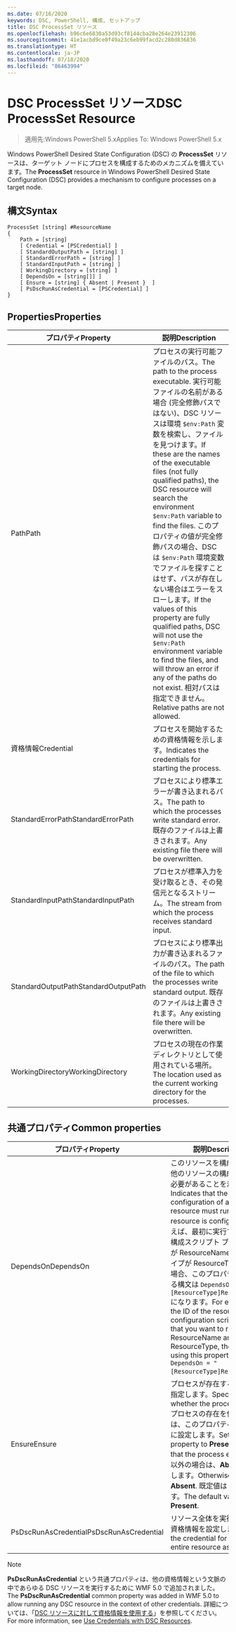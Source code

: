 ```yaml
---
ms.date: 07/16/2020
keywords: DSC, PowerShell, 構成, セットアップ
title: DSC ProcessSet リソース
ms.openlocfilehash: b96c6e6830a53d93cf8144cba28e264e23912306
ms.sourcegitcommit: 41e1acbd9ce0f49a23c6eb99facd2c280d836836
ms.translationtype: HT
ms.contentlocale: ja-JP
ms.lasthandoff: 07/18/2020
ms.locfileid: "86463994"
---
```

# <a name="dsc-processset-resource"></a><span data-ttu-id="f4eb2-103">DSC ProcessSet リソース</span><span class="sxs-lookup"><span data-stu-id="f4eb2-103">DSC ProcessSet Resource</span></span>

> <span data-ttu-id="f4eb2-104">適用先:Windows PowerShell 5.x</span><span class="sxs-lookup"><span data-stu-id="f4eb2-104">Applies To: Windows PowerShell 5.x</span></span>

<span data-ttu-id="f4eb2-105">Windows PowerShell Desired State Configuration (DSC) の **ProcessSet** リソースは、ターゲット ノードにプロセスを構成するためのメカニズムを備えています。</span><span class="sxs-lookup"><span data-stu-id="f4eb2-105">The **ProcessSet** resource in Windows PowerShell Desired State Configuration (DSC) provides a mechanism to configure processes on a target node.</span></span>

## <a name="syntax"></a><span data-ttu-id="f4eb2-106">構文</span><span class="sxs-lookup"><span data-stu-id="f4eb2-106">Syntax</span></span>

```Syntax
ProcessSet [string] #ResourceName
{
    Path = [string]
    [ Credential = [PSCredential] ]
    [ StandardOutputPath = [string] ]
    [ StandardErrorPath = [string] ]
    [ StandardInputPath = [string] ]
    [ WorkingDirectory = [string] ]
    [ DependsOn = [string[]] ]
    [ Ensure = [string] { Absent | Present }  ]
    [ PsDscRunAsCredential = [PSCredential] ]
}
```

## <a name="properties"></a><span data-ttu-id="f4eb2-107">Properties</span><span class="sxs-lookup"><span data-stu-id="f4eb2-107">Properties</span></span>

|<span data-ttu-id="f4eb2-108">プロパティ</span><span class="sxs-lookup"><span data-stu-id="f4eb2-108">Property</span></span> |<span data-ttu-id="f4eb2-109">説明</span><span class="sxs-lookup"><span data-stu-id="f4eb2-109">Description</span></span> |
|---|---|
|<span data-ttu-id="f4eb2-110">Path</span><span class="sxs-lookup"><span data-stu-id="f4eb2-110">Path</span></span> |<span data-ttu-id="f4eb2-111">プロセスの実行可能ファイルのパス。</span><span class="sxs-lookup"><span data-stu-id="f4eb2-111">The path to the process executable.</span></span> <span data-ttu-id="f4eb2-112">実行可能ファイルの名前がある場合 (完全修飾パスではない)、DSC リソースは環境 `$env:Path` 変数を検索し、ファイルを見つけます。</span><span class="sxs-lookup"><span data-stu-id="f4eb2-112">If these are the names of the executable files (not fully qualified paths), the DSC resource will search the environment `$env:Path` variable to find the files.</span></span> <span data-ttu-id="f4eb2-113">このプロパティの値が完全修飾パスの場合、DSC は `$env:Path` 環境変数でファイルを探すことはせず、パスが存在しない場合はエラーをスローします。</span><span class="sxs-lookup"><span data-stu-id="f4eb2-113">If the values of this property are fully qualified paths, DSC will not use the `$env:Path` environment variable to find the files, and will throw an error if any of the paths do not exist.</span></span> <span data-ttu-id="f4eb2-114">相対パスは指定できません。</span><span class="sxs-lookup"><span data-stu-id="f4eb2-114">Relative paths are not allowed.</span></span> |
|<span data-ttu-id="f4eb2-115">資格情報</span><span class="sxs-lookup"><span data-stu-id="f4eb2-115">Credential</span></span> |<span data-ttu-id="f4eb2-116">プロセスを開始するための資格情報を示します。</span><span class="sxs-lookup"><span data-stu-id="f4eb2-116">Indicates the credentials for starting the process.</span></span> |
|<span data-ttu-id="f4eb2-117">StandardErrorPath</span><span class="sxs-lookup"><span data-stu-id="f4eb2-117">StandardErrorPath</span></span> |<span data-ttu-id="f4eb2-118">プロセスにより標準エラーが書き込まれるパス。</span><span class="sxs-lookup"><span data-stu-id="f4eb2-118">The path to which the processes write standard error.</span></span> <span data-ttu-id="f4eb2-119">既存のファイルは上書きされます。</span><span class="sxs-lookup"><span data-stu-id="f4eb2-119">Any existing file there will be overwritten.</span></span> |
|<span data-ttu-id="f4eb2-120">StandardInputPath</span><span class="sxs-lookup"><span data-stu-id="f4eb2-120">StandardInputPath</span></span> |<span data-ttu-id="f4eb2-121">プロセスが標準入力を受け取るとき、その発信元となるストリーム。</span><span class="sxs-lookup"><span data-stu-id="f4eb2-121">The stream from which the process receives standard input.</span></span> |
|<span data-ttu-id="f4eb2-122">StandardOutputPath</span><span class="sxs-lookup"><span data-stu-id="f4eb2-122">StandardOutputPath</span></span> |<span data-ttu-id="f4eb2-123">プロセスにより標準出力が書き込まれるファイルのパス。</span><span class="sxs-lookup"><span data-stu-id="f4eb2-123">The path of the file to which the processes write standard output.</span></span> <span data-ttu-id="f4eb2-124">既存のファイルは上書きされます。</span><span class="sxs-lookup"><span data-stu-id="f4eb2-124">Any existing file there will be overwritten.</span></span> |
|<span data-ttu-id="f4eb2-125">WorkingDirectory</span><span class="sxs-lookup"><span data-stu-id="f4eb2-125">WorkingDirectory</span></span> |<span data-ttu-id="f4eb2-126">プロセスの現在の作業ディレクトリとして使用されている場所。</span><span class="sxs-lookup"><span data-stu-id="f4eb2-126">The location used as the current working directory for the processes.</span></span> |

## <a name="common-properties"></a><span data-ttu-id="f4eb2-127">共通プロパティ</span><span class="sxs-lookup"><span data-stu-id="f4eb2-127">Common properties</span></span>

|<span data-ttu-id="f4eb2-128">プロパティ</span><span class="sxs-lookup"><span data-stu-id="f4eb2-128">Property</span></span> |<span data-ttu-id="f4eb2-129">説明</span><span class="sxs-lookup"><span data-stu-id="f4eb2-129">Description</span></span> |
|---|---|
|<span data-ttu-id="f4eb2-130">DependsOn</span><span class="sxs-lookup"><span data-stu-id="f4eb2-130">DependsOn</span></span> |<span data-ttu-id="f4eb2-131">このリソースを構成する前に、他のリソースの構成を実行する必要があることを示します。</span><span class="sxs-lookup"><span data-stu-id="f4eb2-131">Indicates that the configuration of another resource must run before this resource is configured.</span></span> <span data-ttu-id="f4eb2-132">たとえば、最初に実行するリソース構成スクリプト ブロックの ID が ResourceName で、そのタイプが ResourceType である場合、このプロパティを使用する構文は `DependsOn = "[ResourceType]ResourceName"` になります。</span><span class="sxs-lookup"><span data-stu-id="f4eb2-132">For example, if the ID of the resource configuration script block that you want to run first is ResourceName and its type is ResourceType, the syntax for using this property is `DependsOn = "[ResourceType]ResourceName"`.</span></span> |
|<span data-ttu-id="f4eb2-133">Ensure</span><span class="sxs-lookup"><span data-stu-id="f4eb2-133">Ensure</span></span> |<span data-ttu-id="f4eb2-134">プロセスが存在するかどうかを指定します。</span><span class="sxs-lookup"><span data-stu-id="f4eb2-134">Specifies whether the processes exists.</span></span> <span data-ttu-id="f4eb2-135">プロセスの存在を保証するには、このプロパティを **Present** に設定します。</span><span class="sxs-lookup"><span data-stu-id="f4eb2-135">Set this property to **Present** to ensure that the process exists.</span></span> <span data-ttu-id="f4eb2-136">それ以外の場合は、**Absent** に設定します。</span><span class="sxs-lookup"><span data-stu-id="f4eb2-136">Otherwise, set it to **Absent**.</span></span> <span data-ttu-id="f4eb2-137">既定値は **Present** です。</span><span class="sxs-lookup"><span data-stu-id="f4eb2-137">The default value is **Present**.</span></span> |
|<span data-ttu-id="f4eb2-138">PsDscRunAsCredential</span><span class="sxs-lookup"><span data-stu-id="f4eb2-138">PsDscRunAsCredential</span></span> |<span data-ttu-id="f4eb2-139">リソース全体を実行するための資格情報を設定します。</span><span class="sxs-lookup"><span data-stu-id="f4eb2-139">Sets the credential for running the entire resource as.</span></span> |

> [!NOTE]
> <span data-ttu-id="f4eb2-140">**PsDscRunAsCredential** という共通プロパティは、他の資格情報という文脈の中であらゆる DSC リソースを実行するために WMF 5.0 で追加されました。</span><span class="sxs-lookup"><span data-stu-id="f4eb2-140">The **PsDscRunAsCredential** common property was added in WMF 5.0 to allow running any DSC resource in the context of other credentials.</span></span> <span data-ttu-id="f4eb2-141">詳細については、「[DSC リソースに対して資格情報を使用する](../../../configurations/runasuser.md)」を参照してください。</span><span class="sxs-lookup"><span data-stu-id="f4eb2-141">For more information, see [Use Credentials with DSC Resources](../../../configurations/runasuser.md).</span></span>
